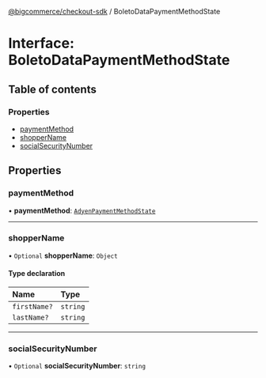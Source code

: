 [@bigcommerce/checkout-sdk](../README.md) / BoletoDataPaymentMethodState

# Interface: BoletoDataPaymentMethodState

## Table of contents

### Properties

- [paymentMethod](BoletoDataPaymentMethodState.md#paymentmethod)
- [shopperName](BoletoDataPaymentMethodState.md#shoppername)
- [socialSecurityNumber](BoletoDataPaymentMethodState.md#socialsecuritynumber)

## Properties

### paymentMethod

• **paymentMethod**: [`AdyenPaymentMethodState`](AdyenPaymentMethodState.md)

___

### shopperName

• `Optional` **shopperName**: `Object`

#### Type declaration

| Name | Type |
| :------ | :------ |
| `firstName?` | `string` |
| `lastName?` | `string` |

___

### socialSecurityNumber

• `Optional` **socialSecurityNumber**: `string`
